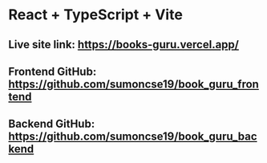 # React + TypeScript + Vite

## Live site link: https://books-guru.vercel.app/

## Frontend GitHub: https://github.com/sumoncse19/book_guru_frontend

## Backend GitHub: https://github.com/sumoncse19/book_guru_backend
